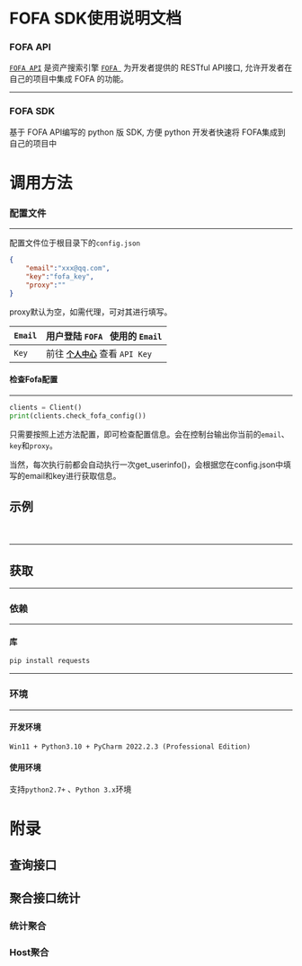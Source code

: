 # FOFA SDK使用说明文档

### FOFA API

[`FOFA API`](https://fofa.info/api) 是资产搜索引擎 [`FOFA `](https://fofa.info/) 为开发者提供的 RESTful API接口, 允许开发者在自己的项目中集成 FOFA 的功能。

------

### FOFA SDK

基于 FOFA API编写的 python 版 SDK, 方便 python 开发者快速将 FOFA集成到自己的项目中

# 调用方法

### 配置文件

------

配置文件位于根目录下的`config.json`

```json
{
    "email":"xxx@qq.com",
    "key":"fofa_key",
    "proxy":""
}
```

proxy默认为空，如需代理，可对其进行填写。

| `Email` | 用户登陆 `FOFA ` 使用的 `Email`                              |
| ------- | ------------------------------------------------------------ |
| `Key`   | 前往 [**`个人中心`**](https://fofa.info/userInfo) 查看 `API Key` |

#### 检查Fofa配置

------

```python
clients = Client()
print(clients.check_fofa_config())
```

只需要按照上述方法配置，即可检查配置信息。会在控制台输出你当前的`email`、`key`和`proxy`。

当然，每次执行前都会自动执行一次get_userinfo()，会根据您在config.json中填写的email和key进行获取信息。

## 示例

# 

```

```

------



## 获取

------

### 依赖

------

#### 库

```bash
pip install requests
```

------

### 环境

------

#### 开发环境

```
Win11 + Python3.10 + PyCharm 2022.2.3 (Professional Edition)
```

#### 使用环境

支持`python2.7+` 、`Python 3.x`环境

# 附录

## 查询接口



## 聚合接口统计



### 统计聚合



### Host聚合

